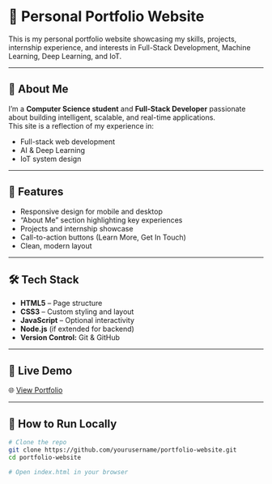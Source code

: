 # 💼 Personal Portfolio Website

This is my personal portfolio website showcasing my skills, projects, internship experience, and interests in Full-Stack Development, Machine Learning, Deep Learning, and IoT.

---

## 📌 About Me

I’m a **Computer Science student** and **Full-Stack Developer** passionate about building intelligent, scalable, and real-time applications.  
This site is a reflection of my experience in:
- Full-stack web development
- AI & Deep Learning
- IoT system design

---

## 🎯 Features

- Responsive design for mobile and desktop
- “About Me” section highlighting key experiences
- Projects and internship showcase
- Call-to-action buttons (Learn More, Get In Touch)
- Clean, modern layout

---

## 🛠️ Tech Stack

- **HTML5** – Page structure
- **CSS3** – Custom styling and layout
- **JavaScript** – Optional interactivity
- **Node.js** (if extended for backend)
- **Version Control:** Git & GitHub

---
## 🚀 Live Demo

🌐 [View Portfolio](http://127.0.0.1:5500/index.html)

---

## 🧩 How to Run Locally

```bash
# Clone the repo
git clone https://github.com/yourusername/portfolio-website.git
cd portfolio-website

# Open index.html in your browser

